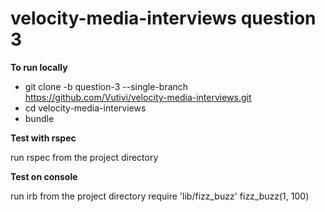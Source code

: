 # velocity-media-interviews question 3

**To run locally**

* git clone -b question-3 --single-branch https://github.com/Vutivi/velocity-media-interviews.git
* cd velocity-media-interviews
* bundle

**Test with rspec**

run rspec from the project directory


**Test on console**

run irb from the project directory
require 'lib/fizz_buzz'
fizz_buzz(1, 100)
